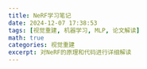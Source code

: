 ```yaml
---
title: NeRF学习笔记
date: 2024-12-07 17:38:53
tags: [视觉重建, 机器学习, MLP, 论文解读]
math: true
categories: 视觉重建
excerpt: 对NeRF的原理和代码进行详细解读
---
```

